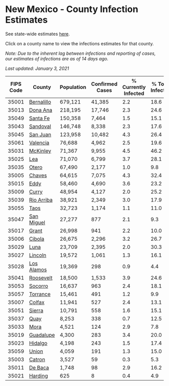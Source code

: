 # New Mexico - County Infection Estimates

See state-wide estimates [here](/infections/us-nm).

Click on a county name to view the infections estimates for that county.

*Note: Due to the inherent lag between infections and reporting of cases, our estimates of infections are as of 14 days ago.*

*Last updated: January 3, 2021*

|   FIPS Code |                   County |   Population |   Confirmed Cases |   % Currently Infected |   % Total Infected |
|-------------|--------------------------|--------------|-------------------|------------------------|--------------------|
|       35001 | [Bernalillo](bernalillo) |      679,121 |            41,385 |                    2.2 |               18.6 |
|       35013 |     [Dona Ana](dona-ana) |      218,195 |            17,746 |                    2.3 |               24.6 |
|       35049 |     [Santa Fe](santa-fe) |      150,358 |             7,464 |                    1.5 |               15.1 |
|       35043 |     [Sandoval](sandoval) |      146,748 |             8,338 |                    2.3 |               17.6 |
|       35045 |     [San Juan](san-juan) |      123,958 |            10,482 |                    4.3 |               26.4 |
|       35061 |     [Valencia](valencia) |       76,688 |             4,962 |                    2.5 |               19.6 |
|       35031 |     [McKinley](mckinley) |       71,367 |             9,955 |                    4.5 |               46.2 |
|       35025 |               [Lea](lea) |       71,070 |             6,799 |                    3.7 |               28.1 |
|       35035 |           [Otero](otero) |       67,490 |             2,177 |                    1.0 |                9.8 |
|       35005 |         [Chaves](chaves) |       64,615 |             7,075 |                    4.3 |               32.4 |
|       35015 |             [Eddy](eddy) |       58,460 |             4,690 |                    3.6 |               23.2 |
|       35009 |           [Curry](curry) |       48,954 |             4,127 |                    2.0 |               25.2 |
|       35039 | [Rio Arriba](rio-arriba) |       38,921 |             2,349 |                    3.0 |               17.9 |
|       35055 |             [Taos](taos) |       32,723 |             1,174 |                    1.1 |               11.0 |
|       35047 | [San Miguel](san-miguel) |       27,277 |               877 |                    2.1 |                9.3 |
|       35017 |           [Grant](grant) |       26,998 |               941 |                    2.2 |               10.0 |
|       35006 |         [Cibola](cibola) |       26,675 |             2,296 |                    3.2 |               26.7 |
|       35029 |             [Luna](luna) |       23,709 |             2,395 |                    2.0 |               30.3 |
|       35027 |       [Lincoln](lincoln) |       19,572 |             1,061 |                    1.3 |               16.1 |
|       35028 | [Los Alamos](los-alamos) |       19,369 |               298 |                    0.9 |                4.4 |
|       35041 |   [Roosevelt](roosevelt) |       18,500 |             1,533 |                    3.9 |               24.6 |
|       35053 |       [Socorro](socorro) |       16,637 |               963 |                    2.4 |               18.1 |
|       35057 |     [Torrance](torrance) |       15,461 |               491 |                    1.2 |                9.9 |
|       35007 |         [Colfax](colfax) |       11,941 |               527 |                    2.4 |               13.1 |
|       35051 |         [Sierra](sierra) |       10,791 |               558 |                    1.6 |               15.1 |
|       35037 |             [Quay](quay) |        8,253 |               338 |                    0.7 |               12.5 |
|       35033 |             [Mora](mora) |        4,521 |               124 |                    2.9 |                7.8 |
|       35019 |   [Guadalupe](guadalupe) |        4,300 |               283 |                    3.4 |               20.0 |
|       35023 |       [Hidalgo](hidalgo) |        4,198 |               243 |                    1.5 |               17.4 |
|       35059 |           [Union](union) |        4,059 |               191 |                    1.3 |               15.0 |
|       35003 |         [Catron](catron) |        3,527 |                59 |                    0.3 |                5.3 |
|       35011 |       [De Baca](de-baca) |        1,748 |                98 |                    2.9 |               16.2 |
|       35021 |       [Harding](harding) |          625 |                 8 |                    0.4 |                4.9 |